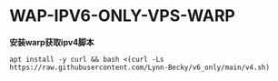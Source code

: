 # WAP-IPV6-ONLY-VPS-WARP

**安装warp获取ipv4脚本**
```
apt install -y curl && bash <(curl -Ls https://raw.githubusercontent.com/Lynn-Becky/v6_only/main/v4.sh)
```

